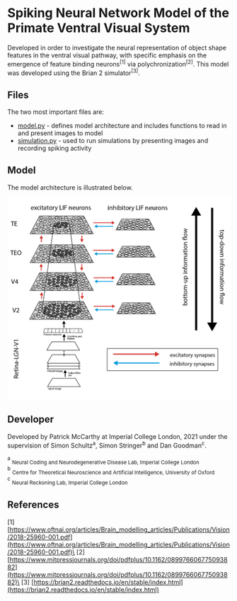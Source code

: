 # Spiking Neural Network Model of the Primate Ventral Visual System

Developed in order to investigate the neural representation of object shape features in the ventral visual pathway, with specific emphasis on the emergence of feature binding neurons<sup>[1]</sup> via polychronization<sup>[2]</sup>. This model was developed using the Brian 2 simulator<sup>[3]</sup>.

## Files

The two most important files are:

* [model.py](https://github.com/patmccarthy1/spiking-PVVS-model/blob/master/model.py) - defines model architecture and includes functions to read in and present images to model
* [simulation.py](https://github.com/patmccarthy1/spiking-PVVS-model/blob/master/simulation.py) - used to run simulations by presenting images and recording spiking activity


## Model
The model architecture is illustrated below.

![diagram of model architecture](https://github.com/patmccarthy1/spiking-PVVS-model/blob/master/misc/architecture.png)

## Developer
Developed by Patrick McCarthy at Imperial College London, 2021 under the supervision of Simon Schultz<sup>a</sup>, Simon Stringer<sup>b</sup> and Dan Goodman<sup>c</sup>.

<sup>a</sup> <sub>Neural Coding and Neurodegenerative Disease Lab, Imperial College London</sub>\
<sup>b</sup> <sub>Centre for Theoretical Neuroscience and Artificial Intelligence, University of Oxford</sub>\
<sup>c</sup> <sub>Neural Reckoning Lab, Imperial College London</sub>
## References

[1] [https://www.oftnai.org/articles/Brain_modelling_articles/Publications/Vision/2018-25960-001.pdf](https://www.oftnai.org/articles/Brain_modelling_articles/Publications/Vision/2018-25960-001.pdf)\
[2] [https://www.mitpressjournals.org/doi/pdfplus/10.1162/089976606775093882](https://www.mitpressjournals.org/doi/pdfplus/10.1162/089976606775093882)\
[3] [https://brian2.readthedocs.io/en/stable/index.html](https://brian2.readthedocs.io/en/stable/index.html)
